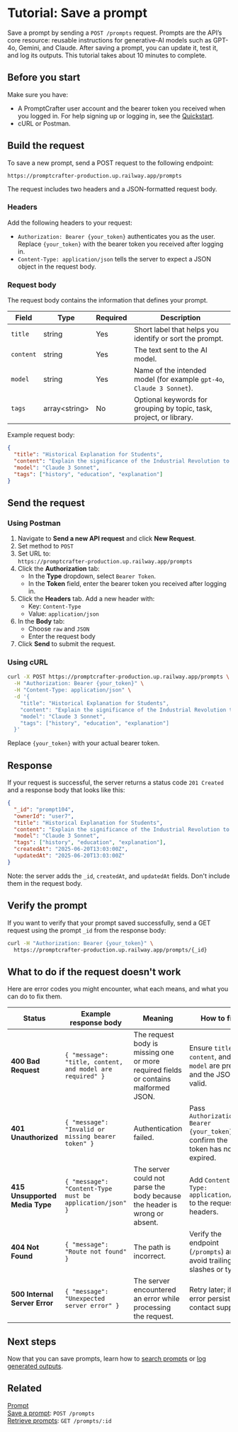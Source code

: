 # Tutorial: Save a prompt

Save a prompt by sending a `POST /prompts` request. Prompts are the API’s core resource: reusable instructions for generative-AI models such as GPT-4o, Gemini, and Claude. After saving a prompt, you can update it, test it, and log its outputs. This tutorial takes about 10 minutes to complete.

## Before you start

Make sure you have:

- A PromptCrafter user account and the bearer token you received when you logged in. For help signing up or logging in, see the [Quickstart](../quickstart.md).
- cURL or Postman.  

## Build the request

To save a new prompt, send a POST request to the following endpoint:

```text
https://promptcrafter-production.up.railway.app/prompts
```

The request includes two headers and a JSON-formatted request body.

### Headers

Add the following headers to your request:

- `Authorization: Bearer {your_token}` authenticates you as the user. Replace `{your_token}` with the bearer token you received after logging in.  
- `Content-Type: application/json` tells the server to expect a JSON object in the request body.

### Request body

The request body contains the information that defines your prompt.

| Field    | Type             | Required | Description                                                            |
|----------|------------------|----------|------------------------------------------------------------------------|
| `title`  | string           | Yes      | Short label that helps you identify or sort the prompt.                |
| `content`| string           | Yes      | The text sent to the AI model.                                         |
| `model`  | string           | Yes      | Name of the intended model (for example `gpt-4o`, `Claude 3 Sonnet`).     |
| `tags`   | array\<string\>  | No       | Optional keywords for grouping by topic, task, project, or library.    |

Example request body:

```json
{
  "title": "Historical Explanation for Students",
  "content": "Explain the significance of the Industrial Revolution to high school students using clear, accessible language. Include at least two key inventions and describe how these changes affected daily life in Europe and America.",
  "model": "Claude 3 Sonnet",
  "tags": ["history", "education", "explanation"]
}
```

## Send the request

### Using Postman

1. Navigate to **Send a new API request** and click **New Request**.
2. Set method to `POST`
3. Set URL to:  
   `https://promptcrafter-production.up.railway.app/prompts`
4. Click the **Authorization** tab:
   - In the **Type** dropdown, select `Bearer Token`.
   - In the **Token** field, enter the bearer token you received after logging in.
5. Click the **Headers** tab. Add a new header with:
   - Key: `Content-Type`
   - Value: `application/json`
6. In the **Body** tab:
   - Choose `raw` and `JSON`
   - Enter the request body
7. Click **Send** to submit the request.

### Using cURL

```bash
curl -X POST https://promptcrafter-production.up.railway.app/prompts \
  -H "Authorization: Bearer {your_token}" \
  -H "Content-Type: application/json" \
  -d '{
    "title": "Historical Explanation for Students",
    "content": "Explain the significance of the Industrial Revolution to high school students using clear, accessible language. Include at least two key inventions and describe how these changes affected daily life in Europe and America.",
    "model": "Claude 3 Sonnet",
    "tags": ["history", "education", "explanation"]
  }'
```

Replace `{your_token}` with your actual bearer token.

## Response

If your request is successful, the server returns a status code `201 Created` and a response body that looks like this:

```json
{
  "_id": "prompt104",
  "ownerId": "user7",
  "title": "Historical Explanation for Students",
  "content": "Explain the significance of the Industrial Revolution to high school students using clear, accessible language. Include at least two key inventions and describe how these changes affected daily life in Europe and America.",
  "model": "Claude 3 Sonnet",
  "tags": ["history", "education", "explanation"],
  "createdAt": "2025-06-20T13:03:00Z",
  "updatedAt": "2025-06-20T13:03:00Z"
}
```

Note: the server adds the `_id`, `createdAt`, and `updatedAt` fields. Don't include them in the request body.

## Verify the prompt

If you want to verify that your prompt saved successfully, send a GET request using the prompt `_id` from the response body:

```bash
curl -H "Authorization: Bearer {your_token}" \
  https://promptcrafter-production.up.railway.app/prompts/{_id}
```

## What to do if the request doesn't work

Here are error codes you might encounter, what each means, and what you can do to fix them.

| Status | Example response body | Meaning | How to fix |
|--------|----------------------|---------|------------|
| **400 Bad Request** | `{ "message": "title, content, and model are required" }` | The request body is missing one or more required fields or contains malformed JSON. | Ensure `title`, `content`, and `model` are present and the JSON is valid. |
| **401 Unauthorized** | `{ "message": "Invalid or missing bearer token" }` | Authentication failed. | Pass `Authorization: Bearer {your_token}` and confirm the token has not expired. |
| **415 Unsupported Media Type** | `{ "message": "Content-Type must be application/json" }` | The server could not parse the body because the header is wrong or absent. | Add `Content-Type: application/json` to the request headers. |
| **404 Not Found** | `{ "message": "Route not found" }` | The path is incorrect. | Verify the endpoint (`/prompts`) and avoid trailing slashes or typos. |
| **500 Internal Server Error** | `{ "message": "Unexpected server error" }` | The server encountered an error while processing the request. | Retry later; if the error persists, contact support. |

## Next steps

Now that you can save prompts, learn how to [search prompts](search-prompts.md) or [log generated outputs](test-prompt.md).

## Related

[Prompt](../resources/prompt.md)  
[Save a prompt](../reference/endpoints/post-prompts.md): `POST /prompts`  
[Retrieve prompts](../reference/endpoints/get-prompts.md): `GET /prompts/:id`  
